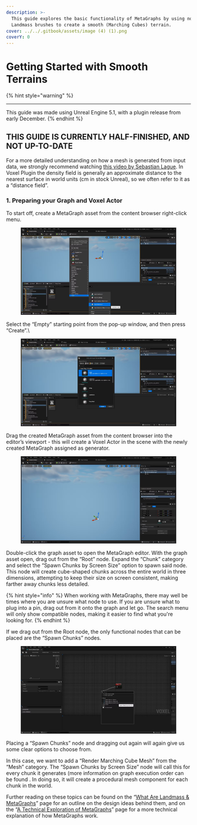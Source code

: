 ```yaml
---
description: >-
  This guide explores the basic functionality of MetaGraphs by using noise and
  Landmass brushes to create a smooth (Marching Cubes) terrain.
cover: ../../.gitbook/assets/image (4) (1).png
coverY: 0
---
```


# Getting Started with Smooth Terrains

{% hint style="warning" %}
****

This guide was made using Unreal Engine 5.1, with a plugin release from early December.
{% endhint %}

## THIS GUIDE IS CURRENTLY HALF-FINISHED, AND NOT UP-TO-DATE

For a more detailed understanding on how a mesh is generated from input data, we strongly recommend watching [this video by Sebastian Lague](https://www.youtube.com/watch?v=M3iI2l0ltbE). In Voxel Plugin the density field is generally an approximate distance to the nearest surface in world units (cm in stock Unreal), so we often refer to it as a “distance field”.

### 1. Preparing your Graph and Voxel Actor <a href="#block-f0f3707dae9d43b48c8b2ada9466e73f" id="block-f0f3707dae9d43b48c8b2ada9466e73f"></a>

To start off, create a MetaGraph asset from the content browser right-click menu.

<figure><img src="../../.gitbook/assets/image (4) (2).png" alt=""><figcaption></figcaption></figure>

Select the “Empty” starting point from the pop-up window, and then press “Create”.\


<figure><img src="../../.gitbook/assets/image (8) (1).png" alt=""><figcaption></figcaption></figure>

Drag the created MetaGraph asset from the content browser into the editor’s viewport - this will create a Voxel Actor in the scene with the newly created MetaGraph assigned as generator.

<figure><img src="../../.gitbook/assets/image (9) (1).png" alt=""><figcaption></figcaption></figure>

Double-click the graph asset to open the MetaGraph editor. With the graph asset open, drag out from the “Root” node. Expand the “Chunk” category and select the “Spawn Chunks by Screen Size” option to spawn said node. This node will create cube-shaped chunks across the entire world in three dimensions, attempting to keep their size on screen consistent, making farther away chunks less detailed.

{% hint style="info" %}
When working with MetaGraphs, there may well be times where you are unsure what node to use. If you are unsure what to plug into a pin, drag out from it onto the graph and let go. The search menu will only show compatible nodes, making it easier to find what you're looking for.
{% endhint %}

&#x20;If we drag out from the Root node, the only functional nodes that can be placed are the “Spawn Chunks” nodes.&#x20;

<figure><img src="../../.gitbook/assets/image (7).png" alt=""><figcaption></figcaption></figure>

Placing a “Spawn Chunks” node and dragging out again will again give us some clear options to choose from.

In this case, we want to add a “Render Marching Cube Mesh” from the “Mesh” category. The “Spawn Chunks by Screen Size” node will call this for every chunk it generates (more information on graph execution order can be found . In doing so, it will create a procedural mesh component for each chunk in the world.





Further reading on these topics can be found on the “[What Are Landmass & MetaGraphs](https://docs.voxelplugin.com/landmass-metagraphs/design-philosophy)” page for an outline on the design ideas behind them, and on the “[A Technical Exploration of MetaGraphs](https://docs.voxelplugin.com/landmass-metagraphs/technical-exploration)” page for a more technical explanation of how MetaGraphs work.
